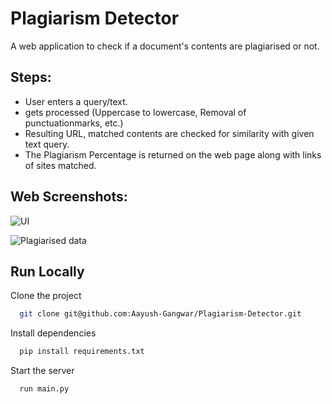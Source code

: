 
# Plagiarism Detector

A web application to check if a document's contents are plagiarised or not.


## Steps:

- User enters a query/text.
-  gets processed (Uppercase to lowercase, Removal of punctuationmarks, etc.)
- Resulting URL, matched contents are checked for similarity with given text query.
- The Plagiarism Percentage is returned on the web page along with links of sites matched.


## Web Screenshots:

![UI](https://user-images.githubusercontent.com/101112022/176243533-54656499-c499-49f6-9ed9-3ee4f2ab541f.png)

![Plagiarised data](https://user-images.githubusercontent.com/101112022/176243664-b834606f-f7e4-49eb-b245-bf7b1262718f.png)


## Run Locally

Clone the project

```bash
  git clone git@github.com:Aayush-Gangwar/Plagiarism-Detector.git
```

Install dependencies

```bash
  pip install requirements.txt
```

Start the server

```bash
  run main.py
```

